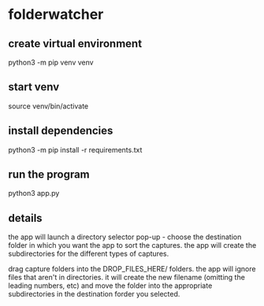 # folderwatcher

## create virtual environment

python3 -m pip venv venv

## start venv

source venv/bin/activate

## install dependencies

python3 -m pip install -r requirements.txt

## run the program

python3 app.py


## details

the app will launch a directory selector pop-up - choose the destination folder in which you want the app to sort the captures. the app will create the subdirectories for the different types of captures.

drag capture folders into the DROP_FILES_HERE/ folders. the app will ignore files that aren't in directories. it will create the new filename (omitting the leading numbers, etc) and move the folder into the appropriate subdirectories in the destination forder you selected.